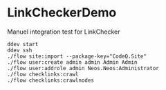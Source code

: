 # LinkCheckerDemo

Manuel integration test for LinkChecker

```
ddev start
ddev ssh
./flow site:import --package-key="CodeQ.Site"
./flow user:create admin admin Admin Admin
./flow user:addrole admin Neos.Neos:Administrator
./flow checklinks:crawl
./flow checklinks:crawlnodes
```
